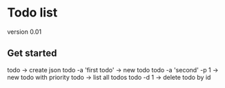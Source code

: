 # Todo list
  
version 0.01

## Get started
  
todo -> create json
todo -a 'first todo' -> new todo
todo -a 'second' -p 1 -> new todo with priority
todo -> list all todos
todo -d 1 -> delete todo by id


